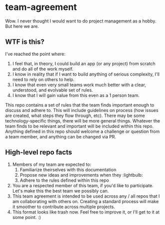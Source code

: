 # team-agreement
Wow.  I never thought I would want to do project management as a hobby.  But here we are.

## WTF is this?
I've reached the point where:
1. I feel that, in theory, I could build an app (or any project) from scratch and do all of the work myself.
1. I know in reality that if I want to build anything of serious complexity, I'll need to rely on others to help.
1. I know that even very small teams work much better with a clear, understood, and evolvable set of rules.
1. I know that I will gain value from this even as a 1 person team.  

This repo contains a set of rules that the team finds important enough to discuss and adhere to.  This will include guidelines on process (how issues are created, what steps they flow through, etc).  There may be some technology-specific things, there will be more general things.  Whatever the team finds to be relevant and important will be included within this repo.  Anything defined in this repo should welcome a challenge or question from a team member, and anything can be changed via PR.  

## High-level repo facts
1. Members of my team are expected to:
    1. Familiarize theirselves with this documentation
    1. Propose new ideas and improvements when they :lightbulb:
    1. Adhere to the rules defined within this repo
1. You are a respected member of this team, if you'd like to participate.  Let's make this the best team we possibly can.
1. This team agreement is intended to be used across any / all repos that I am collaborating with others on.  Creating a standard process will make it smoother to contribute across multiple projects.
1.  This format looks like trash now.  Feel free to improve it, or I'll get to it at some point.  :) 
